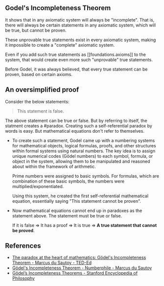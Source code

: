 
## Godel's Incompleteness Theorem

It shows that in any axiomatic system will always be "incomplete". That is, there will always be certain statements in any axiomatic system, which will be true, but cannot be proven.

These unprovable true statements exist in every axiomatic system, making it impossible to create a "complete" axiomatic system.

Even if you add such true statements as [[foundations.axioms]] to the system, that would create even more such "unprovable" true statements.

Before Godel, it was always believed, that every true statement can be proven, based on certain axioms.

## An oversimplified proof

Consider the below statements:

> This statement is false.

The above statement can be true or false. But by referring to itself, the statment creates a #paradox. Creating such a self-referential paradox by words is easy. But mathematical equations don't refer to themselves.

- To create such a statement, Godel came up with a numbering systems for mathematical objects, logical formulas, proofs, and other structures within formal systems using natural numbers. The key idea is to assign unique numerical codes (Gödel numbers) to each symbol, formula, or object in the system, allowing them to be manipulated and reasoned about within the framework of arithmetic.

    Prime numbers were assigned to basic symbols. For formulas, which are combination of these basic symbols, the numbers were multiplied/exponentiated.

    Using this system, he created the first self-referential mathematical equation, essentially saying "This statement cannot be proven".

- Now mathematical equations cannot end up in paradoxes as the statement above. The statement must be true or false. 

    If it is false => It has a proof => It is true => **A true statement that cannot be proved**.


## References

- [The paradox at the heart of mathematics: Gödel's Incompleteness Theorem - Marcus du Sautoy - TED-Ed](https://youtu.be/I4pQbo5MQOs?si=_mZTxF13mLy_faK8)
- [Gödel's Incompleteness Theorem - Numberphile - Marcus du Sautoy](https://youtu.be/O4ndIDcDSGc?si=sEw3zJIHsotvRhTa)
- [Gödel’s Incompleteness Theorems - Stanford Encyclopedia of Philosophy](https://plato.stanford.edu/entries/goedel-incompleteness/)